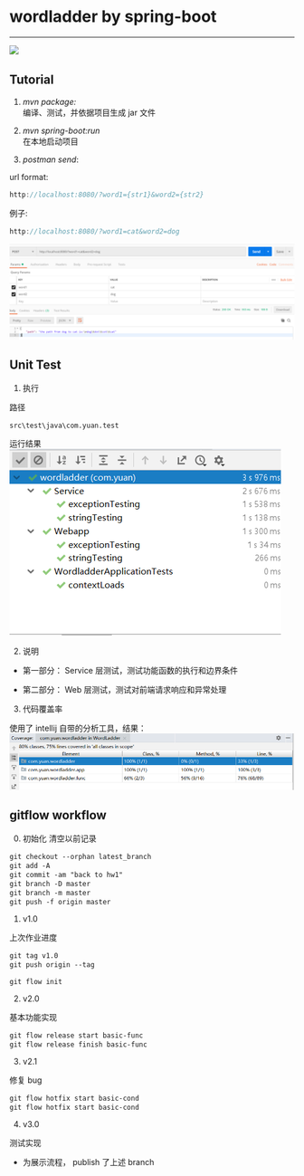 # wordladder by spring-boot

---

![](https://travis-ci.org/Yuan-Zhuo/WordLadder.svg?branch=develop)

## Tutorial

1. _mvn package:_<br>
   编译、测试，并依据项目生成 jar 文件

2. _mvn spring-boot:run_<br>
   在本地启动项目

3. _postman send_:<br>

url format:

```js
http://localhost:8080/?word1={str1}&word2={str2}
```

例子:

```js
http://localhost:8080/?word1=cat&word2=dog
```

![](img/run.png)

## Unit Test

1. 执行

路径

```
src\test\java\com.yuan.test
```

运行结果
![](img/test.png)

2. 说明

- 第一部分： Service 层测试，测试功能函数的执行和边界条件

- 第二部分： Web 层测试，测试对前端请求响应和异常处理

3. 代码覆盖率

使用了 intellij 自带的分析工具，结果：
![](img/cov.png)

## gitflow workflow

0. 初始化
   清空以前记录

```
git checkout --orphan latest_branch
git add -A
git commit -am "back to hw1"
git branch -D master
git branch -m master
git push -f origin master
```

1. v1.0

上次作业进度

```
git tag v1.0
git push origin --tag
```

```
git flow init
```

2. v2.0

基本功能实现

```
git flow release start basic-func
git flow release finish basic-func
```

3. v2.1

修复 bug

```
git flow hotfix start basic-cond
git flow hotfix start basic-cond
```

4. v3.0

测试实现

- 为展示流程， publish 了上述 branch
